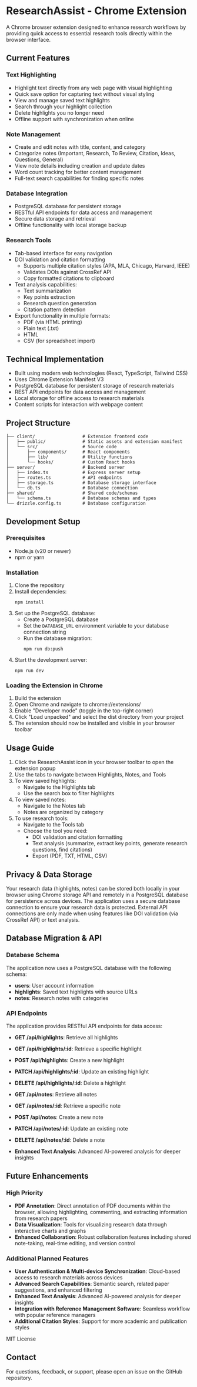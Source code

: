 # ResearchAssist - Chrome Extension

A Chrome browser extension designed to enhance research workflows by providing quick access to essential research tools directly within the browser interface.

## Current Features

### Text Highlighting
- Highlight text directly from any web page with visual highlighting
- Quick save option for capturing text without visual styling
- View and manage saved text highlights
- Search through your highlight collection
- Delete highlights you no longer need
- Offline support with synchronization when online

### Note Management
- Create and edit notes with title, content, and category
- Categorize notes (Important, Research, To Review, Citation, Ideas, Questions, General)
- View note details including creation and update dates
- Word count tracking for better content management
- Full-text search capabilities for finding specific notes

### Database Integration
- PostgreSQL database for persistent storage
- RESTful API endpoints for data access and management
- Secure data storage and retrieval
- Offline functionality with local storage backup

### Research Tools
- Tab-based interface for easy navigation
- DOI validation and citation formatting
  - Supports multiple citation styles (APA, MLA, Chicago, Harvard, IEEE)
  - Validates DOIs against CrossRef API
  - Copy formatted citations to clipboard
- Text analysis capabilities:
  - Text summarization
  - Key points extraction
  - Research question generation
  - Citation pattern detection
- Export functionality in multiple formats:
  - PDF (via HTML printing)
  - Plain text (.txt)
  - HTML
  - CSV (for spreadsheet import)

## Technical Implementation

- Built using modern web technologies (React, TypeScript, Tailwind CSS)
- Uses Chrome Extension Manifest V3
- PostgreSQL database for persistent storage of research materials
- REST API endpoints for data access and management
- Local storage for offline access to research materials
- Content scripts for interaction with webpage content

## Project Structure

```
├── client/                  # Extension frontend code
│   ├── public/              # Static assets and extension manifest
│   └── src/                 # Source code
│       ├── components/      # React components
│       ├── lib/             # Utility functions
│       └── hooks/           # Custom React hooks
├── server/                  # Backend server
│   ├── index.ts             # Express server setup
│   ├── routes.ts            # API endpoints
│   ├── storage.ts           # Database storage interface
│   └── db.ts                # Database connection
├── shared/                  # Shared code/schemas
│   └── schema.ts            # Database schemas and types
└── drizzle.config.ts        # Database configuration
```

## Development Setup

### Prerequisites

- Node.js (v20 or newer)
- npm or yarn

### Installation

1. Clone the repository
2. Install dependencies:
   ```
   npm install
   ```
3. Set up the PostgreSQL database:
   - Create a PostgreSQL database
   - Set the `DATABASE_URL` environment variable to your database connection string
   - Run the database migration:
     ```
     npm run db:push
     ```
4. Start the development server:
   ```
   npm run dev
   ```

### Loading the Extension in Chrome

1. Build the extension
2. Open Chrome and navigate to chrome://extensions/
3. Enable "Developer mode" (toggle in the top-right corner)
4. Click "Load unpacked" and select the dist directory from your project
5. The extension should now be installed and visible in your browser toolbar

## Usage Guide

1. Click the ResearchAssist icon in your browser toolbar to open the extension popup
2. Use the tabs to navigate between Highlights, Notes, and Tools
3. To view saved highlights:
   - Navigate to the Highlights tab
   - Use the search box to filter highlights
4. To view saved notes:
   - Navigate to the Notes tab
   - Notes are organized by category
5. To use research tools:
   - Navigate to the Tools tab
   - Choose the tool you need:
     - DOI validation and citation formatting
     - Text analysis (summarize, extract key points, generate research questions, find citations)
     - Export (PDF, TXT, HTML, CSV)

## Privacy & Data Storage

Your research data (highlights, notes) can be stored both locally in your browser using Chrome storage API and remotely in a PostgreSQL database for persistence across devices. The application uses a secure database connection to ensure your research data is protected. External API connections are only made when using features like DOI validation (via CrossRef API) or text analysis.

## Database Migration & API

### Database Schema

The application now uses a PostgreSQL database with the following schema:

- **users**: User account information
- **highlights**: Saved text highlights with source URLs
- **notes**: Research notes with categories

### API Endpoints

The application provides RESTful API endpoints for data access:

- **GET /api/highlights**: Retrieve all highlights
- **GET /api/highlights/:id**: Retrieve a specific highlight
- **POST /api/highlights**: Create a new highlight
- **PATCH /api/highlights/:id**: Update an existing highlight
- **DELETE /api/highlights/:id**: Delete a highlight

- **GET /api/notes**: Retrieve all notes
- **GET /api/notes/:id**: Retrieve a specific note
- **POST /api/notes**: Create a new note
- **PATCH /api/notes/:id**: Update an existing note
- **DELETE /api/notes/:id**: Delete a note

- **Enhanced Text Analysis**: Advanced AI-powered analysis for deeper insights
## Future Enhancements

### High Priority
- **PDF Annotation**: Direct annotation of PDF documents within the browser, allowing highlighting, commenting, and extracting information from research papers
- **Data Visualization**: Tools for visualizing research data through interactive charts and graphs
- **Enhanced Collaboration**: Robust collaboration features including shared note-taking, real-time editing, and version control

### Additional Planned Features
- **User Authentication & Multi-device Synchronization**: Cloud-based access to research materials across devices
- **Advanced Search Capabilities**: Semantic search, related paper suggestions, and enhanced filtering
- **Enhanced Text Analysis**: Advanced AI-powered analysis for deeper insights
- **Integration with Reference Management Software**: Seamless workflow with popular reference managers
- **Additional Citation Styles**: Support for more academic and publication styles


MIT License

## Contact

For questions, feedback, or support, please open an issue on the GitHub repository.